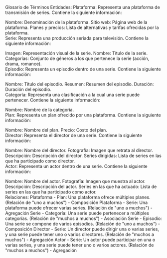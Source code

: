 Glosario de Términos
Entidades:
Plataforma: Representa una plataforma de transmisión de series. Contiene la siguiente información:

Nombre: Denominación de la plataforma.
Sitio web: Página web de la plataforma.
Planes y precios: Lista de alternativas y tarifas ofrecidas por la plataforma.
<br>
Serie: Representa una producción seriada para televisión. Contiene la siguiente información:

Imagen: Representación visual de la serie.
Nombre: Título de la serie.
Categorías: Conjunto de géneros a los que pertenece la serie (acción, drama, romance).
<br>
Episodio: Representa un episodio dentro de una serie. Contiene la siguiente información:

Nombre: Título del episodio.
Resumen: Resumen del episodio.
Duración: Duración del episodio.
<br>
Categoría: Representa una clasificación a la cual una serie puede pertenecer. Contiene la siguiente información:

Nombre: Nombre de la categoría.
<br>
Plan: Representa un plan ofrecido por una plataforma. Contiene la siguiente información:

Nombre: Nombre del plan.
Precio: Costo del plan.
<br>
Director: Representa el director de una serie. Contiene la siguiente información:

Nombre: Nombre del director.
Fotografía: Imagen que retrata al director.
Descripción: Descripción del director.
Series dirigidas: Lista de series en las que ha participado como director.
<br>
Actor: Representa un actor dentro de una serie. Contiene la siguiente información:

Nombre: Nombre del actor.
Fotografía: Imagen que muestra al actor.
Descripción: Descripción del actor.
Series en las que ha actuado: Lista de series en las que ha participado como actor.
<br>
Relaciones:
Plataforma - Plan: Una plataforma ofrece múltiples planes. (Relación de "uno a muchos") - Composición
Plataforma - Serie: Una plataforma puede ofrecer varias series. (Relación de "uno a muchos") - Agregación
Serie - Categoría: Una serie puede pertenecer a múltiples categorías. (Relación de "muchos a muchos") - Asociación
Serie - Episodio: Una serie se compone de varios episodios. (Relación de "uno a muchos") - Composición
Director - Serie: Un director puede dirigir una o varias series, y una serie puede tener uno o varios directores. (Relación de "muchos a muchos") - Agregación
Actor - Serie: Un actor puede participar en una o varias series, y una serie puede tener uno o varios actores. (Relación de "muchos a muchos") - Agregación
